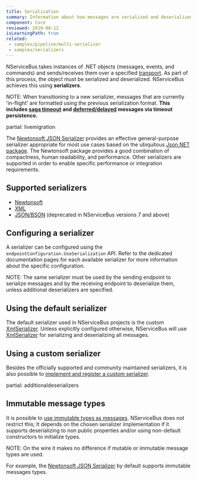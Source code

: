 ```yaml
---
title: Serialization
summary: Information about how messages are serialized and deserialized on a transport
component: Core
reviewed: 2019-08-12
isLearningPath: true
related:
 - samples/pipeline/multi-serializer
 - samples/serializers
---
```


NServiceBus takes instances of .NET objects (messages, events, and commands) and sends/receives them over a specified [transport](/transports/). As part of this process, the object must be serialized and deserialized. NServiceBus achieves this using **serializers**.

NOTE: When transitioning to a new serializer, messages that are currently 'in-flight' are formatted using the previous serialization format. **This includes [saga timeout](/nservicebus/sagas/timeouts.md) and [deferred/delayed](/nservicebus/messaging/delayed-delivery.md) messages via timeout persistence.** 

partial: livemigration


The [Newtonsoft JSON Serializer](newtonsoft.md) provides an effective general-purpose serializer appropriate for most use cases based on the ubiquitous [Json.NET package](https://www.newtonsoft.com/json). The Newtonsoft package provides a good combination of compactness, human readability, and performance. Other serializers are supported in order to enable specific performance or integration requirements.

## Supported serializers

 * [Newtonsoft](newtonsoft.md)
 * [XML](xml.md)
 * [JSON/BSON](json.md) (deprecated in NServiceBus versions 7 and above)

## Configuring a serializer

A serializer can be configured using the `endpointConfiguration.UseSerialization` API. Refer to the dedicated documentation pages for each available serializer for more information about the specific configuration.

NOTE: The same serializer must be used by the sending endpoint to serialize messages and by the receiving endpoint to deserialize them, unless additional deserializers are specified.


## Using the default serializer

The default serializer used in NServiceBus projects is the custom [XmlSerializer](xml.md). Unless explicitly configured otherwise, NServiceBus will use [XmlSerializer](xml.md) for serializing and deserializing all messages.


## Using a custom serializer

Besides the officially supported and community maintained serializers, it is also possible to [implement and register a custom serializer](/nservicebus/serialization/custom-serializer.md#register-the-serializer).


partial: additionaldeserializers

## Immutable message types

It is possible to [use immutable types as messages](/nservicebus/messaging/immutable-messages.md). NServiceBus does not restrict this; It depends on the chosen serializer implementation if it supports deserializing to non public properties and/or using non-default constructors to initialize types.

NOTE: On the wire it makes no difference if mutable or immutable message types are used.

For example, the [Newtonsoft JSON Serializer](newtonsoft.md) by default supports immutable messages types.
